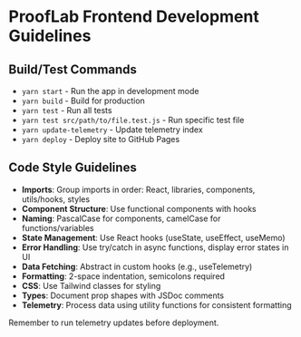 # ProofLab Frontend Development Guidelines

## Build/Test Commands
- `yarn start` - Run the app in development mode
- `yarn build` - Build for production
- `yarn test` - Run all tests
- `yarn test src/path/to/file.test.js` - Run specific test file
- `yarn update-telemetry` - Update telemetry index
- `yarn deploy` - Deploy site to GitHub Pages

## Code Style Guidelines
- **Imports**: Group imports in order: React, libraries, components, utils/hooks, styles
- **Component Structure**: Use functional components with hooks
- **Naming**: PascalCase for components, camelCase for functions/variables
- **State Management**: Use React hooks (useState, useEffect, useMemo)
- **Error Handling**: Use try/catch in async functions, display error states in UI
- **Data Fetching**: Abstract in custom hooks (e.g., useTelemetry)
- **Formatting**: 2-space indentation, semicolons required
- **CSS**: Use Tailwind classes for styling
- **Types**: Document prop shapes with JSDoc comments
- **Telemetry**: Process data using utility functions for consistent formatting

Remember to run telemetry updates before deployment.
